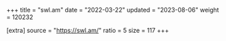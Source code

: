 +++
title = "swl.am"
date = "2022-03-22"
updated = "2023-08-06"
weight = 120232

[extra]
source = "https://swl.am/"
ratio = 5
size = 117
+++

